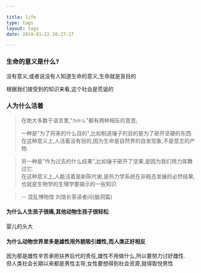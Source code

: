 ```yaml
---

title: life  
type: tags
layout: tags
date: 2019-01-22 20:27:17

---
```


### 生命的意义是什么?

没有意义,或者说没有人知道生命的意义,生命就是盲目的

根据我们接受到的知识来看,这个社会是荒诞的

### 人为什么活着

> 在绝大多数于语言里,"`为什么`"都有两种相反的意思;  
>  
> 一种是"为了将来的什么目的",比如制造锤子的目的是为了砸开坚硬的东西.  
>  在这种意义上,人活着没有目的,因为生命是自然界的自发现象,不是意志的产物.  
 
> 另一种是"作为过去的什么结果",比如锤子砸开了坚果,是因为我们用力挥舞过它.  
> 在这种意义上,人能活着是新陈代谢,是热力学系统在非稳态发展的必然结果,也就是生物学的生理学要揭示的一些知识 

> -- 混乱博物馆 刘馆长答读者问(脑洞篇)

#### 为什么人生孩子很痛,其他动物生孩子很轻松

婴儿的头大

#### 为什么动物世界里多是雄性用外貌吸引雌性,而人类正好相反

因为那是雌性辛苦承担扶养后代的责任,雄性不用做什么,所以要努力讨好雌性.   
但人类社会长期以来都是男性主导,女性要想得到社会资源,就得取悦男性
